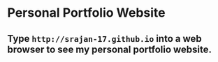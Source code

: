 # Personal Portfolio Website

## Type ```http://srajan-17.github.io``` into a web browser to see my personal portfolio website.